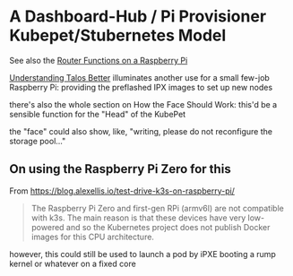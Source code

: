 # A Dashboard-Hub / Pi Provisioner Kubepet/Stubernetes Model

See also the [Router Functions on a Raspberry Pi](c25a1b6a-875b-4fde-96c0-98464511170b.md)

[Understanding Talos Better](82bbe05b-3725-4105-aaa1-ee09497ade40.md) illuminates another use for a small few-job Raspberry Pi: providing the preflashed IPX images to set up new nodes

there's also the whole section on How the Face Should Work: this'd be a sensible function for the "Head" of the KubePet

the "face" could also show, like, "writing, please do not reconfigure the storage pool..."

## On using the Raspberry Pi Zero for this

From https://blog.alexellis.io/test-drive-k3s-on-raspberry-pi/

> The Raspberry Pi Zero and first-gen RPi (armv6l) are not compatible with k3s. The main reason is that these devices have very low-powered and so the Kubernetes project does not publish Docker images for this CPU architecture.

however, this could still be used to launch a pod by iPXE booting a rump kernel or whatever on a fixed core
